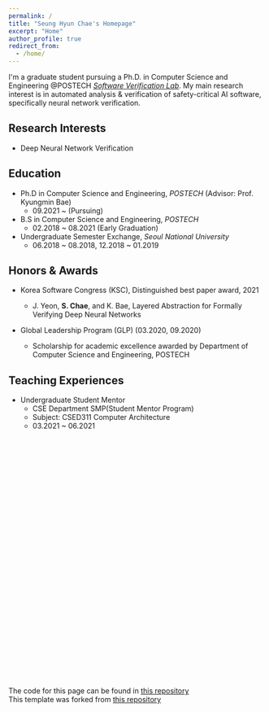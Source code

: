 ```yaml
---
permalink: /
title: "Seung Hyun Chae's Homepage"
excerpt: "Home"
author_profile: true
redirect_from: 
  - /home/
---
```


I'm a graduate student pursuing a Ph.D. in Computer Science and Engineering @POSTECH [*Software Verification Lab*](http://sevlab.postech.ac.kr/index.html). My main research interest is in automated analysis & verification of safety-critical AI software, specifically neural network verification.


Research Interests
------------------
- Deep Neural Network Verification


Education
---------
- Ph.D in Computer Science and Engineering, *POSTECH* (Advisor: Prof. Kyungmin Bae)
  - 09.2021 ~ (Pursuing)
- B.S in Computer Science and Engineering, *POSTECH*
  - 02.2018 ~ 08.2021 (Early Graduation)
- Undergraduate Semester Exchange, *Seoul National University*
  - 06.2018 ~ 08.2018, 12.2018 ~ 01.2019


Honors & Awards
---------------
* Korea Software Congress (KSC), Distinguished best paper award, 2021
  - J. Yeon, **S. Chae**, and K. Bae, Layered Abstraction for Formally Verifying Deep Neural Networks

* Global Leadership Program (GLP) (03.2020, 09.2020)
  - Scholarship for academic excellence awarded by Department of Computer Science and Engineering, POSTECH

Teaching Experiences
--------------------
- Undergraduate Student Mentor
  - CSE Department SMP(Student Mentor Program)
  - Subject: CSED311 Computer Architecture
  - 03.2021 ~ 06.2021


<br ><br ><br ><br ><br ><br ><br ><br ><br ><br ><br ><br ><br ><br ><br ><br ><br ><br ><br ><br ><br ><br ><br ><br ><br ><br ><br ><br >

The code for this page can be found in [this repository](https://github.com/shchae7/shchae7.github.io)\
This template was forked from [this repository](https://github.com/academicpages/academicpages.github.io) 